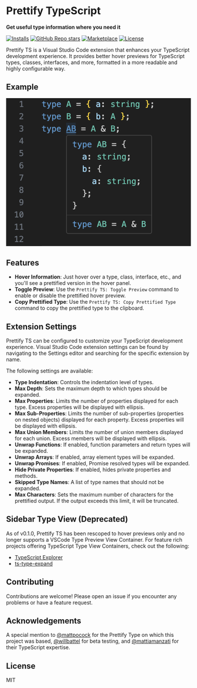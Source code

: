 # Prettify TypeScript

**Get useful type information where you need it**

[![Installs](https://img.shields.io/vscode-marketplace/d/MylesMurphy.prettify-ts.svg)](https://marketplace.visualstudio.com/items?itemName=MylesMurphy.prettify-ts)
[![GitHub Repo stars](https://img.shields.io/github/stars/mylesmmurphy/prettify-ts?style=social)](https://github.com/mylesmmurphy/prettify-ts)
[![Marketplace](https://img.shields.io/vscode-marketplace/v/MylesMurphy.prettify-ts.svg)](https://marketplace.visualstudio.com/items?itemName=username.repo)
[![License](https://img.shields.io/github/license/mylesmmurphy/prettify-ts)](https://github.com/mylesmmurphy/prettify-ts/blob/main/LICENSE)

Prettify TS is a Visual Studio Code extension that enhances your TypeScript development experience. It provides better hover previews for TypeScript types, classes, interfaces, and more, formatted in a more readable and highly configurable way.

## Example
![Example Photo](./assets/example.png)

## Features

- **Hover Information**: Just hover over a type, class, interface, etc., and you'll see a prettified version in the hover panel.
- **Toggle Preview**: Use the `Prettify TS: Toggle Preview` command to enable or disable the prettified hover preview.
- **Copy Prettified Type**: Use the `Prettify TS: Copy Prettified Type` command to copy the prettified type to the clipboard.

## Extension Settings

Prettify TS can be configured to customize your TypeScript development experience. Visual Studio Code extension settings can be found by navigating to the Settings editor and searching for the specific extension by name.

The following settings are available:

- **Type Indentation**: Controls the indentation level of types.
- **Max Depth**: Sets the maximum depth to which types should be expanded.
- **Max Properties**: Limits the number of properties displayed for each type. Excess properties will be displayed with ellipsis.
- **Max Sub-Properties**: Limits the number of sub-properties (properties on nested objects) displayed for each property. Excess properties will be displayed with ellipsis.
- **Max Union Members**: Limits the number of union members displayed for each union. Excess members will be displayed with ellipsis.
- **Unwrap Functions**: If enabled, function parameters and return types will be expanded.
- **Unwrap Arrays**: If enabled, array element types will be expanded.
- **Unwrap Promises**: If enabled, Promise resolved types will be expanded.
- **Hide Private Properties**: If enabled, hides private properties and methods.
- **Skipped Type Names**: A list of type names that should not be expanded.
- **Max Characters**: Sets the maximum number of characters for the prettified output. If the output exceeds this limit, it will be truncated.

## Sidebar Type View (Deprecated)

As of v0.1.0, Prettify TS has been rescoped to hover previews only and no longer supports a VSCode Type Preview View Container. For feature rich projects offering TypeScript Type View Containers, check out the following:

- [TypeScript Explorer](https://marketplace.visualstudio.com/items?itemName=mxsdev.typescript-explorer)
- [ts-type-expand](https://marketplace.visualstudio.com/items?itemName=kimuson.ts-type-expand)

## Contributing

Contributions are welcome! Please open an issue if you encounter any problems or have a feature request.

## Acknowledgements

A special mention to [@mattpocock](https://github.com/mattpocock) for the Prettify Type on which this project was based, [@willbattel](https://github.com/willbattel) for beta testing, and [@mattiamanzati](https://github.com/mattiamanzati) for their TypeScript expertise.

## License

MIT
